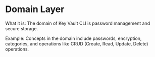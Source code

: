﻿# Domain Layer

What it is: The domain of Key Vault CLI is password management and secure storage.

Example: Concepts in the domain include passwords, encryption, categories, and operations like CRUD (Create, Read, 
Update, Delete) operations.
